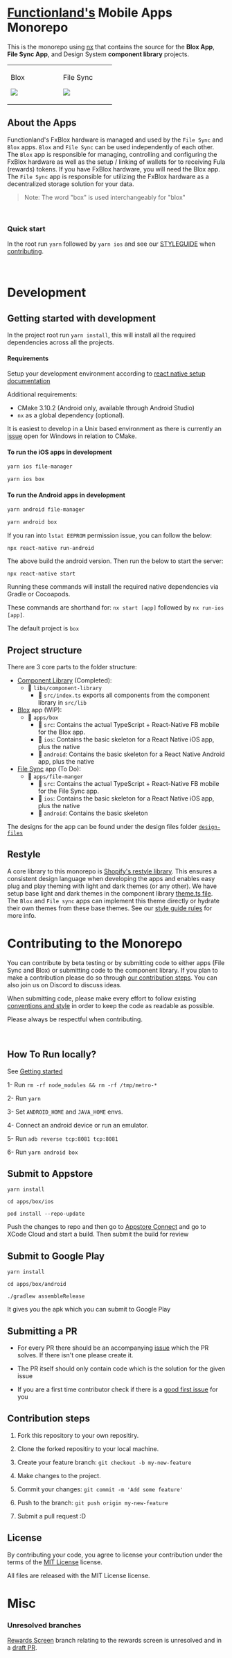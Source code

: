 # [Functionland's](https://fx.land/) Mobile Apps Monorepo

This is the monorepo using [nx](https://nx.dev) that contains the source for the **Blox App**, **File Sync App**, and Design System **component library** projects.

<table>
  <tr>
    <td width="35%">
    <p>Blox<p>
    <img src="https://user-images.githubusercontent.com/17250443/189409007-ffa2cf49-98db-4f48-9ed2-899a56b44848.gif" />
    </td>
    <td width="35%">
    <p>File Sync<p>
    <img src="https://user-images.githubusercontent.com/17250443/189410320-8536a82e-7abf-4b53-bab2-1f6b8d79d65a.gif" />
    </td>
  </tr>
</table>

## About the Apps

Functionland's FxBlox hardware is managed and used by the `File Sync` and `Blox` apps. `Blox` and `File Sync` can be used independently of each other. The `Blox` app is responsible for managing, controlling and configuring the FxBlox hardware as well as the setup / linking of wallets for to receiving Fula (rewards) tokens. If you have FxBlox hardware, you will need the Blox app. The `File Sync` app is responsible for utilizing the FxBlox hardware as a decentralized storage solution for your data.

> Note: The word "box" is used interchangeably for "blox"

<br>

### Quick start

In the root run `yarn` followed by `yarn ios` and see our [STYLEGUIDE](https://github.com/functionland/apps-monorepo/blob/main/STYLEGUIDE.md) when [contributing](#contributing-to-the-monorepo).

<br>

# Development

## Getting started with development

In the project root run `yarn install`, this will install all the required dependencies across all the projects.

#### Requirements

Setup your development environment according to [react native setup documentation](https://reactnative.dev/docs/environment-setup)

Additional requirements:

- CMake 3.10.2 (Android only, available through Android Studio)
- `nx` as a global dependency (optional).

It is easiest to develop in a Unix based environment as there is currently an [issue](https://github.com/functionland/apps-monorepo/issues/224) open for Windows in relation to CMake.

#### To run the iOS apps in development

```sh
yarn ios file-manager
```

```sh
yarn ios box
```

#### To run the Android apps in development

```sh
yarn android file-manager
```

```sh
yarn android box
```

If you ran into `lstat EEPROM` permission issue, you can follow the below:

```
npx react-native run-android
```
The above build the android version. Then run the below to start the server:
```
npx react-native start
```

Running these commands will install the required native dependencies via Gradle or Cocoapods.

These commands are shorthand for: `nx start [app]` followed by `nx run-ios [app]`.

The default project is `box`

## Project structure

There are 3 core parts to the folder structure:

- [Component Library](https://github.com/functionland/apps-monorepo/tree/main/libs/component-library) (Completed):
  - 📁 `libs/component-library`
    - 📄 `src/index.ts` exports all components from the component library in `src/lib`
- [Blox](https://github.com/functionland/apps-monorepo/tree/main/apps/box) app (WIP):
  - 📁 `apps/box`
    - 📁 `src`: Contains the actual TypeScript + React-Native FB mobile for the Blox app.
    - 📁 `ios`: Contains the basic skeleton for a React Native iOS app, plus the native
    - 📁 `android`: Contains the basic skeleton for a React Native Android app, plus the native
- [File Sync](https://github.com/functionland/apps-monorepo/tree/main/apps/file-manager) app (To Do):
  - 📁 `apps/file-manger`
    - 📁 `src`: Contains the actual TypeScript + React-Native FB mobile for the File Sync app.
    - 📁 `ios`: Contains the basic skeleton for a React Native iOS app, plus the native
    - 📁 `android`: Contains the basic skeleton

The designs for the app can be found under the design files folder [`design-files`](https://github.com/functionland/apps-monorepo/tree/main/design-files)

## Restyle

A core library to this monorepo is [Shopify's restyle library](https://github.com/Shopify/restyle). This ensures a consistent design language when developing the apps and enables easy plug and play theming with light and dark themes (or any other). We have setup base light and dark themes in the component library [theme.ts file](https://github.com/functionland/apps-monorepo/blob/main/libs/component-library/src/lib/theme/theme.ts). The `Blox` and `File sync` apps can implement this theme directly or hydrate their own themes from these base themes. See our [style guide rules](https://github.com/functionland/apps-monorepo/blob/main/STYLEGUIDE.md) for more info.

# Contributing to the Monorepo

You can contribute by beta testing or by submitting code to either apps (File Sync and Blox) or submitting code to the component library.
If you plan to make a contribution please do so through [our contribution steps](#contribution-steps). You can also join us on Discord to discuss ideas.

When submitting code, please make every effort to follow existing [conventions and style](https://github.com/functionland/apps-monorepo/blob/main/STYLEGUIDE.md) in order to keep the code as readable as possible.

Please always be respectful when contributing.

<br>

## How To Run locally?

See [Getting started](#getting-started-with-development)

1- Run `rm -rf node_modules && rm -rf /tmp/metro-*`

2- Run `yarn`

3- Set `ANDROID_HOME` and `JAVA_HOME` envs.

4- Connect an android device or run an emulator.

5- Run `adb reverse tcp:8081 tcp:8081`

6- Run `yarn android box`


## Submit to Appstore

```
yarn install

cd apps/box/ios

pod install --repo-update
```

Push the changes to repo and then go to [Appstore Connect](https://appstoreconnect.apple.com/apps) and go to XCode Cloud and start a build. Then  submit the build for review

## Submit to Google Play
```
yarn install

cd apps/box/android

./gradlew assembleRelease
```

It gives you the apk which you can submit to Google Play


## Submitting a PR

- For every PR there should be an accompanying [issue](https://github.com/functionland/apps-monorepo/issues) which the PR solves. If there isn't one please create it.

- The PR itself should only contain code which is the solution for the given issue

- If you are a first time contributor check if there is a [good first issue](https://github.com/functionland/apps-monorepo/labels/good%20first%20issue) for you

## Contribution steps

1. Fork this repository to your own repositiry.

2. Clone the forked repositiry to your local machine.

3. Create your feature branch: `git checkout -b my-new-feature`

4. Make changes to the project.

5. Commit your changes: `git commit -m 'Add some feature'`

6. Push to the branch: `git push origin my-new-feature`

7. Submit a pull request :D

## License

By contributing your code, you agree to license your contribution under the terms of the [MIT License](https://github.com/functionland/apps-monorepo/blob/main/LICENSE) license.

All files are released with the MIT License license.

# Misc

### Unresolved branches

[Rewards Screen](https://github.com/functionland/apps-monorepo/tree/feat/rewards-screen) branch relating to the rewards screen is unresolved and in a [draft PR](https://github.com/functionland/apps-monorepo/pull/229).
